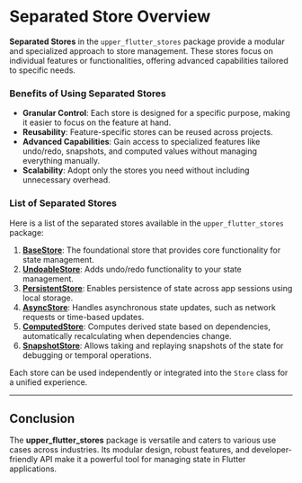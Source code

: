 # Separated Store Overview

**Separated Stores** in the `upper_flutter_stores` package provide a modular and specialized approach to store management. These stores focus on individual features or functionalities, offering advanced capabilities tailored to specific needs.

### Benefits of Using Separated Stores
- **Granular Control**: Each store is designed for a specific purpose, making it easier to focus on the feature at hand.
- **Reusability**: Feature-specific stores can be reused across projects.
- **Advanced Capabilities**: Gain access to specialized features like undo/redo, snapshots, and computed values without managing everything manually.
- **Scalability**: Adopt only the stores you need without including unnecessary overhead.

### List of Separated Stores
Here is a list of the separated stores available in the `upper_flutter_stores` package:

1. **[BaseStore](https://github.com/upperdo/upper_flutter_stores/blob/master/doc/SEPARATED_BASE.md)**: The foundational store that provides core functionality for state management.
2. **[UndoableStore](https://github.com/upperdo/upper_flutter_stores/blob/master/doc/SEPARATED_UNDOABLE.md)**: Adds undo/redo functionality to your state management.
3. **[PersistentStore](https://github.com/upperdo/upper_flutter_stores/blob/master/doc/SEPARATED_PERSISTENT.md)**: Enables persistence of state across app sessions using local storage.
4. **[AsyncStore](https://github.com/upperdo/upper_flutter_stores/blob/master/doc/SEPARATED_ASYNC.md)**: Handles asynchronous state updates, such as network requests or time-based updates.
5. **[ComputedStore](https://github.com/upperdo/upper_flutter_stores/blob/master/doc/SEPARATED_COMPUTED.md)**: Computes derived state based on dependencies, automatically recalculating when dependencies change.
6. **[SnapshotStore](https://github.com/upperdo/upper_flutter_stores/blob/master/doc/SEPARATED_SNAPSHOTS.md)**: Allows taking and replaying snapshots of the state for debugging or temporal operations.

Each store can be used independently or integrated into the `Store` class for a unified experience.

---

## Conclusion
The **upper_flutter_stores** package is versatile and caters to various use cases across industries. Its modular design, robust features, and developer-friendly API make it a powerful tool for managing state in Flutter applications.
